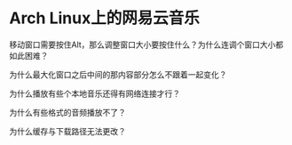 <link href="../../css/style.css" rel="stylesheet" type="text/css" />


# Arch Linux上的网易云音乐
移动窗口需要按住Alt，那么调整窗口大小要按住什么？为什么连调个窗口大小都如此困难？

为什么最大化窗口之后中间的那内容部分怎么不跟着一起变化？

为什么播放有些个本地音乐还得有网络连接才行？

为什么有些格式的音频播放不了？

为什么缓存与下载路径无法更改？


